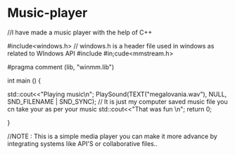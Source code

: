 # Music-player
//I have made a music player with the help of C++


#include<windows.h>                  // windows.h is a header file used in windows as related to WIndows API
#include<iostream>
#in;cude<mmstream.h>

#pragma comment (lib, "winmm.lib")

int main () {

std::cout<<"Playing music\n";
PlaySound(TEXT("megalovania.wav"), NULL, SND_FILENAME | SND_SYNC);  // It is just my computer saved music file you cn take your as per your music
std::cout<<"That was fun \n";
return 0;

}

//NOTE : This is a simple media player you can make it more advance by integrating systems like API'S or collaborative files..

